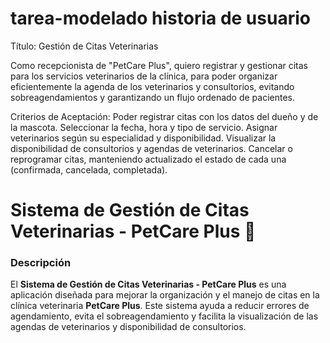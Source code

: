# tarea-modelado historia de usuario
Título: Gestión de Citas Veterinarias

Como recepcionista de "PetCare Plus", quiero registrar y gestionar citas para los servicios veterinarios de la clínica, para poder organizar eficientemente la agenda de los veterinarios y consultorios, evitando sobreagendamientos y garantizando un flujo ordenado de pacientes.

Criterios de Aceptación:
Poder registrar citas con los datos del dueño y de la mascota.
Seleccionar la fecha, hora y tipo de servicio.
Asignar veterinarios según su especialidad y disponibilidad.
Visualizar la disponibilidad de consultorios y agendas de veterinarios.
Cancelar o reprogramar citas, manteniendo actualizado el estado de cada una (confirmada, cancelada, completada).

# Sistema de Gestión de Citas Veterinarias - PetCare Plus 🐾

### Descripción

El **Sistema de Gestión de Citas Veterinarias - PetCare Plus** es una aplicación diseñada para mejorar la organización y el manejo de citas en la clínica veterinaria **PetCare Plus**. Este sistema ayuda a reducir errores de agendamiento, evita el sobreagendamiento y facilita la visualización de las agendas de veterinarios y disponibilidad de consultorios.
